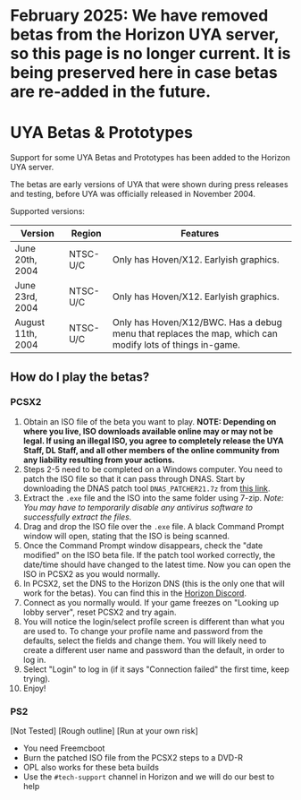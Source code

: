 # February 2025: We have removed betas from the Horizon UYA server, so this page is no longer current. It is being preserved here in case betas are re-added in the future.

# UYA Betas & Prototypes

Support for some UYA Betas and Prototypes has been added to the Horizon UYA server.

The betas are early versions of UYA that were shown during press releases and testing, before UYA was officially released in November 2004.

Supported versions:

| Version | Region | Features |
| ------------- | ------------- | ------------- |
| June 20th, 2004  | NTSC-U/C | Only has Hoven/X12. Earlyish graphics. |
| June 23rd, 2004  | NTSC-U/C | Only has Hoven/X12. Earlyish graphics. |
| August 11th, 2004  | NTSC-U/C | Only has Hoven/X12/BWC. Has a debug menu that replaces the map, which can modify lots of things in-game. |

## How do I play the betas?
### PCSX2
1. Obtain an ISO file of the beta you want to play. **NOTE: Depending on where you live, ISO downloads available online may or may not be legal. If using an illegal ISO, you agree to completely release the UYA Staff, DL Staff, and all other members of the online community from any liability resulting from your actions.**
2. Steps 2-5 need to be completed on a Windows computer. You need to patch the ISO file so that it can pass through DNAS. Start by downloading the DNAS patch tool `DNAS_PATCHER21.7z` from [this link](https://www.psx-place.com/threads/dnas-net-patcher.22813/).
3. Extract the `.exe` file and the ISO into the same folder using 7-zip. *Note: You may have to temporarily disable any antivirus software to successfully extract the files.*
4. Drag and drop the ISO file over the `.exe` file. A black Command Prompt window will open, stating that the ISO is being scanned.
5. Once the Command Prompt window disappears, check the "date modified" on the ISO beta file. If the patch tool worked correctly, the date/time should have changed to the latest time. Now you can open the ISO in PCSX2 as you would normally.
6. In PCSX2, set the DNS to the Horizon DNS (this is the only one that will work for the betas). You can find this in the [Horizon Discord](https://rac-horizon.com/discord).
7. Connect as you normally would. If your game freezes on "Looking up lobby server", reset PCSX2 and try again.
8. You will notice the login/select profile screen is different than what you are used to. To change your profile name and password from the defaults, select the fields and change them. You will likely need to create a different user name and password than the default, in order to log in.
9. Select "Login" to log in (if it says "Connection failed" the first time, keep trying).
10. Enjoy!

### PS2
[Not Tested] [Rough outline] [Run at your own risk]
- You need Freemcboot
- Burn the patched ISO file from the PCSX2 steps to a DVD-R
- OPL also works for these beta builds
- Use the `#tech-support` channel in Horizon and we will do our best to help
